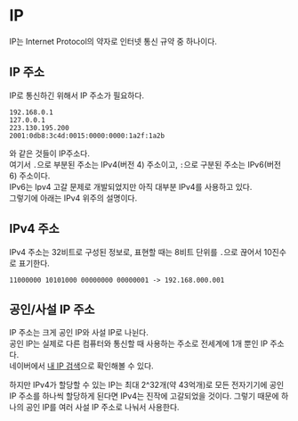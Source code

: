 # IP
IP는 Internet Protocol의 약자로 인터넷 통신 규약 중 하나이다.

## IP 주소
IP로 통신하긴 위해서 IP 주소가 필요하다.
```
192.168.0.1
127.0.0.1
223.130.195.200
2001:0db8:3c4d:0015:0000:0000:1a2f:1a2b
```
와 같은 것들이 IP주소다.  
여기서 `.`으로 부분된 주소는 IPv4(버전 4) 주소이고, `:`으로 구분된 주소는 IPv6(버전 6) 주소이다.  
IPv6는 Ipv4 고갈 문제로 개발되었지만 아직 대부분 IPv4를 사용하고 있다.  
그렇기에 아래는 IPv4 위주의 설명이다.  

## IPv4 주소
IPv4 주소는 32비트로 구성된 정보로, 표현할 때는 8비트 단위를 `.`으로 끊어서 10진수로 표기한다.
```
11000000 10101000 00000000 00000001 -> 192.168.000.001
```

## 공인/사설 IP 주소
IP 주소는 크게 공인 IP와 사설 IP로 나뉜다.  
공인 IP는 실제로 다른 컴퓨터와 통신할 때 사용하는 주소로 전세계에 1개 뿐인 IP 주소다.  
네이버에서 [내 IP 검색](https://search.naver.com/search.naver?where=nexearch&sm=top_hty&fbm=0&ie=utf8&query=%EB%82%B4+ip)으로 확인해볼 수 있다.  

하지만 IPv4가 할당할 수 있는 IP는 최대 2^32개(약 43억개)로 모든 전자기기에 공인 IP 주소를 하나씩 할당하게 된다면 IPv4는 진작에 고갈되었을 것이다.
그렇기 때문에 하나의 공인 IP를 여러 사설 IP 주소로 나눠서 사용한다.
